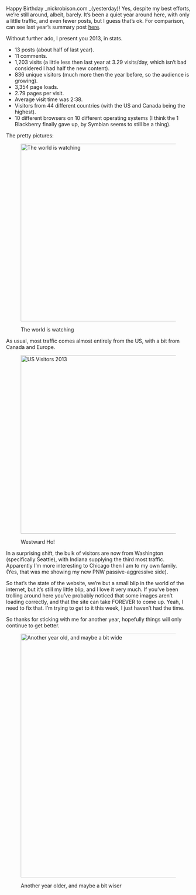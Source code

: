 Happy Birthday _nickrobison.com _(yesterday)! Yes, despite my best efforts, we&#8217;re still around, albeit, barely. It&#8217;s been a quiet year around here, with only a little traffic, and even fewer posts, but I guess that&#8217;s ok. For comparison, can see last year&#8217;s summary post [here][1].

Without further ado, I present you 2013, in stats.

* 13 posts (about half of last year).
* 11 comments.
* 1,203 visits (a little less then last year at 3.29 visits/day, which isn&#8217;t bad considered I had half the new content).
* 836 unique visitors (much more then the year before, so the audience is growing).
* 3,354 page loads.
* 2.79 pages per visit.
* Average visit time was 2:38.
* Visitors from 44 different countries (with the US and Canada being the highest).
* 10 different browsers on 10 different operating systems (I think the 1 Blackberry finally gave up, by Symbian seems to still be a thing).

The pretty pictures:

<figure id="attachment_712"  class="wp-caption aligncenter">

<img class="size-full wp-image-712" alt="The world is watching" src="https://files.nickrobison.com/images/2014/01/Screen-Shot-2014-01-27-at-10.42.31-AM.png" width="1033" height="486" srcset="https://files.nickrobison.com/images/2014/01/Screen-Shot-2014-01-27-at-10.42.31-AM.png 1033w, https://files.nickrobison.com/images/2014/01/Screen-Shot-2014-01-27-at-10.42.31-AM-300x141.png 300w, https://files.nickrobison.com/images/2014/01/Screen-Shot-2014-01-27-at-10.42.31-AM-1024x481.png 1024w, https://files.nickrobison.com/images/2014/01/Screen-Shot-2014-01-27-at-10.42.31-AM-500x235.png 500w" sizes="(max-width: 1033px) 100vw, 1033px" /><figcaption class="wp-caption-text">The world is watching</figcaption></figure> 

As usual, most traffic comes almost entirely from the US, with a bit from Canada and Europe.

<figure id="attachment_713"  class="wp-caption aligncenter">

<img class=" wp-image-713" alt="US Visitors 2013" src="https://files.nickrobison.com/images/2014/01/Screen-Shot-2014-01-27-at-10.43.30-AM.png" width="1035" height="488" srcset="https://files.nickrobison.com/images/2014/01/Screen-Shot-2014-01-27-at-10.43.30-AM.png 1035w, https://files.nickrobison.com/images/2014/01/Screen-Shot-2014-01-27-at-10.43.30-AM-300x141.png 300w, https://files.nickrobison.com/images/2014/01/Screen-Shot-2014-01-27-at-10.43.30-AM-1024x482.png 1024w, https://files.nickrobison.com/images/2014/01/Screen-Shot-2014-01-27-at-10.43.30-AM-500x235.png 500w" sizes="(max-width: 1035px) 100vw, 1035px" /><figcaption class="wp-caption-text">Westward Ho!</figcaption></figure> 

In a surprising shift, the bulk of visitors are now from Washington (specifically Seattle), with Indiana supplying the third most traffic. Apparently I&#8217;m more interesting to Chicago then I am to my own family. (Yes, that was me showing my new PNW passive-aggressive side).

So that&#8217;s the state of the website, we&#8217;re but a small blip in the world of the internet, but it&#8217;s still my little blip, and I love it very much. If you&#8217;ve been trolling around here you&#8217;ve probably noticed that some images aren&#8217;t loading correctly, and that the site can take FOREVER to come up. Yeah, I need to fix that. I&#8217;m trying to get to it this week, I just haven&#8217;t had the time.

So thanks for sticking with me for another year, hopefully things will only continue to get better.

<figure id="attachment_423"  class="wp-caption aligncenter">

<img class="size-full wp-image-423  " alt="Another year old, and maybe a bit wide" src="https://files.nickrobison.com/images/2013/01/cupcake-candles.jpg" width="500" height="667" srcset="https://files.nickrobison.com/images/2013/01/cupcake-candles.jpg 500w, https://files.nickrobison.com/images/2013/01/cupcake-candles-224x300.jpg 224w" sizes="(max-width: 500px) 100vw, 500px" /><figcaption class="wp-caption-text">Another year older, and maybe a bit wiser</figcaption></figure>

[1]: http://www.nickrobison.com/2013/01/26/happy-birthday/ "Happy Birthday!"
[2]: https://files.nickrobison.com/images/2014/01/Screen-Shot-2014-01-27-at-10.42.31-AM.png
[3]: https://files.nickrobison.com/images/2014/01/Screen-Shot-2014-01-27-at-10.43.30-AM.png
[4]: https://files.nickrobison.com/images/2013/01/cupcake-candles.jpg